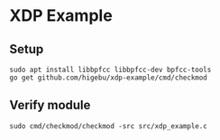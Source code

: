 # XDP Example

## Setup

```
sudo apt install libbpfcc libbpfcc-dev bpfcc-tools
go get github.com/higebu/xdp-example/cmd/checkmod
```

## Verify module

```
sudo cmd/checkmod/checkmod -src src/xdp_example.c
```
